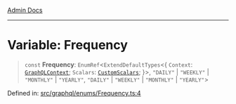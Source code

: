 [Admin Docs](/)

***

# Variable: Frequency

> `const` **Frequency**: `EnumRef`\<`ExtendDefaultTypes`\<\{ `Context`: [`GraphQLContext`](../../../context/type-aliases/GraphQLContext.md); `Scalars`: [`CustomScalars`](../../../scalars/type-aliases/CustomScalars.md); \}\>, `"DAILY"` \| `"WEEKLY"` \| `"MONTHLY"` \| `"YEARLY"`, `"DAILY"` \| `"WEEKLY"` \| `"MONTHLY"` \| `"YEARLY"`\>

Defined in: [src/graphql/enums/Frequency.ts:4](https://github.com/gautam-divyanshu/talawa-api/blob/a895c36f24acf725ac16aa7e0f8e50ef9fa64c42/src/graphql/enums/Frequency.ts#L4)
